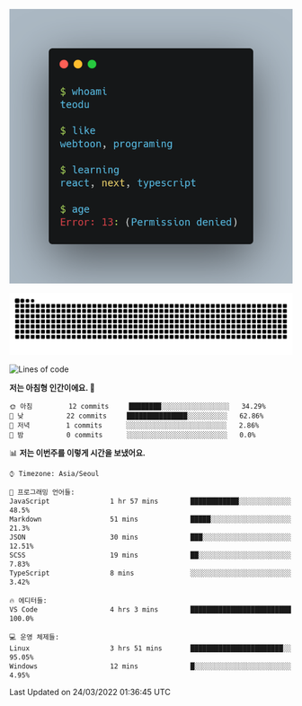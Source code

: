 [![terminal](https://github.com/teodu1597/teodu1597/blob/main/carbon.png)](https://github.com/teodu1597)

[![Snake](https://raw.githubusercontent.com/teodu1597/teodu1597/output/github-contribution-grid-snake.svg)](https://github.com/teodu1597)

<!--START_SECTION:waka-->
![Lines of code](https://img.shields.io/badge/%EC%A0%80%EB%8A%94%20%EC%97%AC%ED%83%9C%EA%B9%8C%EC%A7%80%20-12%20%EC%A4%84%EC%9D%98%20%EC%BD%94%EB%93%9C%EB%A5%BC%20%EC%9E%91%EC%84%B1%ED%96%88%EC%96%B4%EC%9A%94.-blue)

**저는 아침형 인간이에요. 🐤** 

```text
🌞 아침         12 commits     ████████░░░░░░░░░░░░░░░░░   34.29% 
🌆 낮　         22 commits     ███████████████░░░░░░░░░░   62.86% 
🌃 저녁         1 commits      ░░░░░░░░░░░░░░░░░░░░░░░░░   2.86% 
🌙 밤　         0 commits      ░░░░░░░░░░░░░░░░░░░░░░░░░   0.0%

```


📊 **저는 이번주를 이렇게 시간을 보냈어요.** 

```text
⌚︎ Timezone: Asia/Seoul

💬 프로그래밍 언어들: 
JavaScript               1 hr 57 mins        ████████████░░░░░░░░░░░░░   48.5% 
Markdown                 51 mins             █████░░░░░░░░░░░░░░░░░░░░   21.3% 
JSON                     30 mins             ███░░░░░░░░░░░░░░░░░░░░░░   12.51% 
SCSS                     19 mins             ██░░░░░░░░░░░░░░░░░░░░░░░   7.83% 
TypeScript               8 mins              ░░░░░░░░░░░░░░░░░░░░░░░░░   3.42%

🔥 에디터들: 
VS Code                  4 hrs 3 mins        █████████████████████████   100.0%

💻 운영 체제들: 
Linux                    3 hrs 51 mins       ███████████████████████░░   95.05% 
Windows                  12 mins             █░░░░░░░░░░░░░░░░░░░░░░░░   4.95%

```


 Last Updated on 24/03/2022 01:36:45 UTC
<!--END_SECTION:waka-->
